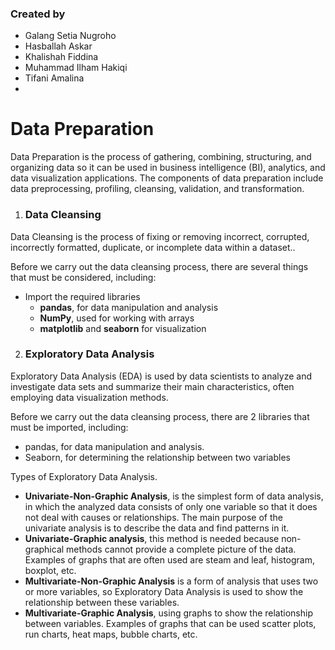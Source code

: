 ### Created by
- Galang Setia Nugroho
- Hasballah Askar
- Khalishah Fiddina
- Muhammad Ilham Hakiqi
- Tifani Amalina
-
# Data Preparation

Data Preparation is the process of gathering, combining, structuring, and organizing data so it can be used in business intelligence (BI), analytics, and data visualization applications. The components of data preparation include data preprocessing, profiling, cleansing, validation, and transformation.

1. ### Data Cleansing
Data Cleansing is the process of fixing or removing incorrect, corrupted, incorrectly formatted, duplicate, or incomplete data within a dataset.. 

Before we carry out the data cleansing process, there are several things that must be considered, including:
- Import the required libraries 
    - **pandas**, for data manipulation and analysis
    - **NumPy**, used for working with arrays
    - **matplotlib** and **seaborn** for visualization

2.	### Exploratory Data Analysis 
Exploratory Data Analysis (EDA) is used by data scientists to analyze and investigate data sets and summarize their main characteristics, often employing data visualization methods.

Before we carry out the data cleansing process, there are 2 libraries that must be imported, including:
- pandas, for data manipulation and analysis.
- Seaborn, for determining the relationship between two variables

Types of Exploratory Data Analysis.
- **Univariate-Non-Graphic Analysis**, is the simplest form of data analysis, in which the analyzed data consists of only one variable so that it does not deal with causes or relationships. The main purpose of the univariate analysis is to describe the data and find patterns in it.
- **Univariate-Graphic analysis**, this method is needed because non-graphical methods cannot provide a complete picture of the data. Examples of graphs that are often used are steam and leaf, histogram, boxplot, etc.
- **Multivariate-Non-Graphic Analysis** is a form of analysis that uses two or more variables, so Exploratory Data Analysis is used to show the relationship between these variables.
- **Multivariate-Graphic Analysis**, using graphs to show the relationship between variables. Examples of graphs that can be used scatter plots, run charts, heat maps, bubble charts, etc.





